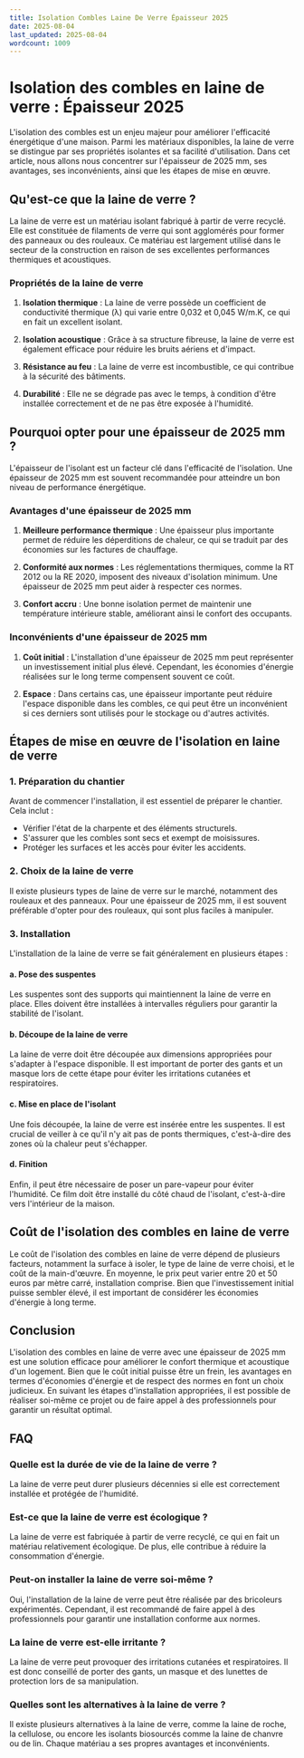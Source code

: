 ```yaml
---
title: Isolation Combles Laine De Verre Épaisseur 2025
date: 2025-08-04
last_updated: 2025-08-04
wordcount: 1009
---
```


# Isolation des combles en laine de verre : Épaisseur 2025

L'isolation des combles est un enjeu majeur pour améliorer l'efficacité énergétique d'une maison. Parmi les matériaux disponibles, la laine de verre se distingue par ses propriétés isolantes et sa facilité d'utilisation. Dans cet article, nous allons nous concentrer sur l'épaisseur de 2025 mm, ses avantages, ses inconvénients, ainsi que les étapes de mise en œuvre.

## Qu'est-ce que la laine de verre ?

La laine de verre est un matériau isolant fabriqué à partir de verre recyclé. Elle est constituée de filaments de verre qui sont agglomérés pour former des panneaux ou des rouleaux. Ce matériau est largement utilisé dans le secteur de la construction en raison de ses excellentes performances thermiques et acoustiques.

### Propriétés de la laine de verre

1. **Isolation thermique** : La laine de verre possède un coefficient de conductivité thermique (λ) qui varie entre 0,032 et 0,045 W/m.K, ce qui en fait un excellent isolant.
   
2. **Isolation acoustique** : Grâce à sa structure fibreuse, la laine de verre est également efficace pour réduire les bruits aériens et d'impact.

3. **Résistance au feu** : La laine de verre est incombustible, ce qui contribue à la sécurité des bâtiments.

4. **Durabilité** : Elle ne se dégrade pas avec le temps, à condition d'être installée correctement et de ne pas être exposée à l'humidité.

## Pourquoi opter pour une épaisseur de 2025 mm ?

L'épaisseur de l'isolant est un facteur clé dans l'efficacité de l'isolation. Une épaisseur de 2025 mm est souvent recommandée pour atteindre un bon niveau de performance énergétique.

### Avantages d'une épaisseur de 2025 mm

1. **Meilleure performance thermique** : Une épaisseur plus importante permet de réduire les déperditions de chaleur, ce qui se traduit par des économies sur les factures de chauffage.

2. **Conformité aux normes** : Les réglementations thermiques, comme la RT 2012 ou la RE 2020, imposent des niveaux d'isolation minimum. Une épaisseur de 2025 mm peut aider à respecter ces normes.

3. **Confort accru** : Une bonne isolation permet de maintenir une température intérieure stable, améliorant ainsi le confort des occupants.

### Inconvénients d'une épaisseur de 2025 mm

1. **Coût initial** : L'installation d'une épaisseur de 2025 mm peut représenter un investissement initial plus élevé. Cependant, les économies d'énergie réalisées sur le long terme compensent souvent ce coût.

2. **Espace** : Dans certains cas, une épaisseur importante peut réduire l'espace disponible dans les combles, ce qui peut être un inconvénient si ces derniers sont utilisés pour le stockage ou d'autres activités.

## Étapes de mise en œuvre de l'isolation en laine de verre

### 1. Préparation du chantier

Avant de commencer l'installation, il est essentiel de préparer le chantier. Cela inclut :

- Vérifier l'état de la charpente et des éléments structurels.
- S'assurer que les combles sont secs et exempt de moisissures.
- Protéger les surfaces et les accès pour éviter les accidents.

### 2. Choix de la laine de verre

Il existe plusieurs types de laine de verre sur le marché, notamment des rouleaux et des panneaux. Pour une épaisseur de 2025 mm, il est souvent préférable d'opter pour des rouleaux, qui sont plus faciles à manipuler.

### 3. Installation

L'installation de la laine de verre se fait généralement en plusieurs étapes :

#### a. Pose des suspentes

Les suspentes sont des supports qui maintiennent la laine de verre en place. Elles doivent être installées à intervalles réguliers pour garantir la stabilité de l'isolant.

#### b. Découpe de la laine de verre

La laine de verre doit être découpée aux dimensions appropriées pour s'adapter à l'espace disponible. Il est important de porter des gants et un masque lors de cette étape pour éviter les irritations cutanées et respiratoires.

#### c. Mise en place de l'isolant

Une fois découpée, la laine de verre est insérée entre les suspentes. Il est crucial de veiller à ce qu'il n'y ait pas de ponts thermiques, c'est-à-dire des zones où la chaleur peut s'échapper.

#### d. Finition

Enfin, il peut être nécessaire de poser un pare-vapeur pour éviter l'humidité. Ce film doit être installé du côté chaud de l'isolant, c'est-à-dire vers l'intérieur de la maison.

## Coût de l'isolation des combles en laine de verre

Le coût de l'isolation des combles en laine de verre dépend de plusieurs facteurs, notamment la surface à isoler, le type de laine de verre choisi, et le coût de la main-d'œuvre. En moyenne, le prix peut varier entre 20 et 50 euros par mètre carré, installation comprise. Bien que l'investissement initial puisse sembler élevé, il est important de considérer les économies d'énergie à long terme.

## Conclusion

L'isolation des combles en laine de verre avec une épaisseur de 2025 mm est une solution efficace pour améliorer le confort thermique et acoustique d'un logement. Bien que le coût initial puisse être un frein, les avantages en termes d'économies d'énergie et de respect des normes en font un choix judicieux. En suivant les étapes d'installation appropriées, il est possible de réaliser soi-même ce projet ou de faire appel à des professionnels pour garantir un résultat optimal.

## FAQ

### Quelle est la durée de vie de la laine de verre ?

La laine de verre peut durer plusieurs décennies si elle est correctement installée et protégée de l'humidité.

### Est-ce que la laine de verre est écologique ?

La laine de verre est fabriquée à partir de verre recyclé, ce qui en fait un matériau relativement écologique. De plus, elle contribue à réduire la consommation d'énergie.

### Peut-on installer la laine de verre soi-même ?

Oui, l'installation de la laine de verre peut être réalisée par des bricoleurs expérimentés. Cependant, il est recommandé de faire appel à des professionnels pour garantir une installation conforme aux normes.

### La laine de verre est-elle irritante ?

La laine de verre peut provoquer des irritations cutanées et respiratoires. Il est donc conseillé de porter des gants, un masque et des lunettes de protection lors de sa manipulation.

### Quelles sont les alternatives à la laine de verre ?

Il existe plusieurs alternatives à la laine de verre, comme la laine de roche, la cellulose, ou encore les isolants biosourcés comme la laine de chanvre ou de lin. Chaque matériau a ses propres avantages et inconvénients.